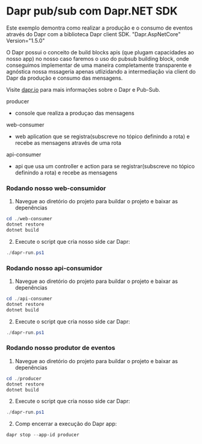 # Dapr pub/sub com Dapr.NET SDK
Este exemplo demontra como realizar a produção e o consumo de eventos através do Dapr com a biblioteca Dapr client SDK.
"Dapr.AspNetCore" Version="1.5.0"

O Dapr possui o conceito de build blocks apis (que plugam capacidades ao nosso app) no nosso caso faremos o uso do pubsub building block, onde conseguimos implementar de uma maneira completamente transparente e agnóstica nossa mssageria apenas utlizidando a intermediação via client do Dapr 
da produção e consumo das mensagens.


Visite [dapr.io](https://docs.dapr.io/developing-applications/building-blocks/pubsub/) para mais informações sobre o Dapr e Pub-Sub.


producer

- console que realiza a produçao das mensagens

web-consumer 

- web aplication que se registra(subscreve no tópico definindo a rota) e recebe as mensagens através de uma rota
 
api-consumer 

- api que usa um controller e action para se registrar(subscreve no tópico definindo a rota) e recebe as mensagens
  
### Rodando nosso web-consumidor

1. Navegue ao diretório do projeto para buildar o projeto e baixar as depenências

```powershell
cd ./web-consumer
dotnet restore
dotnet build
```

2. Execute o script que cria nosso side car Dapr: 

```powershell
./dapr-run.ps1
```
### Rodando nosso api-consumidor

1. Navegue ao diretório do projeto para buildar o projeto e baixar as depenências

```powershell
cd ./api-consumer
dotnet restore
dotnet build
```

2. Execute o script que cria nosso side car Dapr: 

```powershell
./dapr-run.ps1
```
### Rodando nosso produtor de eventos

1. Navegue ao diretório do projeto para buildar o projeto e baixar as depenências

```powershell
cd ./producer
dotnet restore
dotnet build
```
2. Execute o script que cria nosso side car Dapr: 
    
```powershell
./dapr-run.ps1
```
2. Comp encerrar a execução do Dapr app: 

```powershell
dapr stop --app-id producer
```

